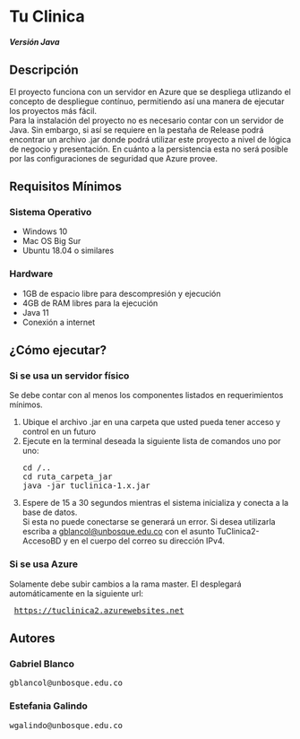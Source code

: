 # Tu Clinica <h5>Versión Java</h5>

## Descripción
El proyecto funciona con un servidor en Azure que se despliega utlizando el concepto de despliegue contínuo, permitiendo así una manera de ejecutar los proyectos más fácil. <br>
Para la instalación del proyecto no es necesario contar con un servidor de Java. Sin embargo, si así se requiere en la pestaña de Release podrá encontrar un archivo .jar donde podrá utilizar este proyecto a nivel de lógica de negocio y presentación. En cuánto a la persistencia esta no será posible por las configuraciones de seguridad que Azure provee.
## Requisitos Mínimos
### Sistema Operativo
<ul>
<li>Windows 10</li>
<li>Mac OS Big Sur</li>
<li>Ubuntu 18.04 o similares</li>
</ul>

### Hardware
<ul>
<li>1GB de espacio libre para descompresión y ejecución</li>
<li>4GB de RAM libres para la ejecución</li>
<li>Java 11</li>
<li>Conexión a internet</li>
</ul>

## ¿Cómo ejecutar?
### Si se usa un servidor físico
Se debe contar con al menos los componentes listados en requerimientos mínimos. <br>
<ol>
<li>Ubique el archivo .jar en una carpeta que usted pueda tener acceso y control en un futuro</li>
<li>Ejecute en la terminal deseada la siguiente lista de comandos uno por uno:
<pre>cd /..
cd ruta_carpeta_jar
java -jar tuclinica-1.x.jar</pre>
</li>
<li>Espere de 15 a 30 segundos mientras el sistema inicializa y conecta a la base de datos. <br>
Si esta no puede conectarse se generará un error. Si desea utilizarla escriba a <a href="mailto:gblancol@unbosque.edu.co">gblancol@unbosque.edu.co</a> con el asunto TuClinica2-AccesoBD y en el cuerpo del correo su dirección IPv4.</li>
</ol>

### Si se usa Azure
Solamente debe subir cambios a la rama master. El desplegará automáticamente en la siguiente url: <pre> https://tuclinica2.azurewebsites.net </pre>
## Autores
### Gabriel Blanco
<pre>gblancol@unbosque.edu.co</pre>
### Estefania Galindo
<pre>wgalindo@unbosque.edu.co</pre>
